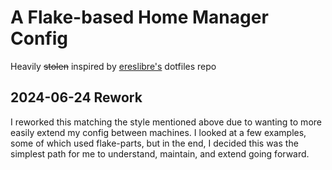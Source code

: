 # A Flake-based Home Manager Config

Heavily ~~stolen~~ inspired by [ereslibre's](https://github.com/ereslibre/dotfiles/tree/b7b657cd802ba3ba138c3d05b23bdf02802924d9) dotfiles repo

## 2024-06-24 Rework

I reworked this matching the style mentioned above due to wanting to more easily extend my config between machines. I looked at a few examples, some of which used flake-parts, but in the end, I decided this was the simplest path for me to understand, maintain, and extend going forward.
